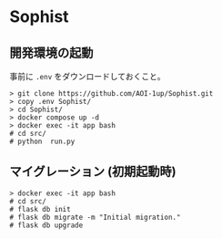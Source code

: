 ﻿# Sophist
## 開発環境の起動
事前に `.env` をダウンロードしておくこと。
```
> git clone https://github.com/AOI-1up/Sophist.git
> copy .env Sophist/
> cd Sophist/
> docker compose up -d
> docker exec -it app bash
# cd src/
# python  run.py
```

## マイグレーション (初期起動時)
```
> docker exec -it app bash
# cd src/
# flask db init
# flask db migrate -m "Initial migration."
# flask db upgrade
```
